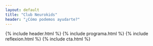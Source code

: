 ```yaml
---
layout: default
title: "Club Neurokids"
header: "¿Cómo podemos ayudarte?"
---
```


{% include header.html %}
{% include programa.html %}
{% include reflexion.html %}
{% include cta.html %}
